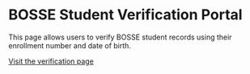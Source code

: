 # BOSSE Student Verification Portal

This page allows users to verify BOSSE student records using their enrollment number and date of birth.

[Visit the verification page](https://booseopenschooling.github.io/verify/)
